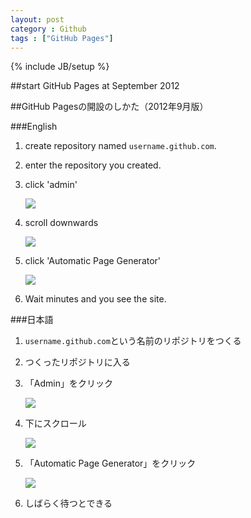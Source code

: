 ```yaml
---
layout: post
category : Github
tags : ["GitHub Pages"]
---
```

{% include JB/setup %}

##start GitHub Pages at September 2012

##GitHub Pagesの開設のしかた（2012年9月版）

###English

1. create repository named `username.github.com`.
2. enter the repository you created.
3. click 'admin'

	![](http://farm9.staticflickr.com/8296/7920544334_1298170a73.jpg)

4. scroll downwards

	![](http://farm9.staticflickr.com/8448/7920552600_7bfcbf5e93.jpg)

5. click 'Automatic Page Generator'

	![](http://farm9.staticflickr.com/8033/7920558596_862315d395.jpg)

6. Wait minutes and you see the site.

###日本語

1. `username.github.com`という名前のリポジトリをつくる
2. つくったリポジトリに入る
3. 「Admin」をクリック

	![](http://farm9.staticflickr.com/8296/7920544334_1298170a73.jpg)

4. 下にスクロール

	![](http://farm9.staticflickr.com/8448/7920552600_7bfcbf5e93.jpg)

5. 「Automatic Page Generator」をクリック

	![](http://farm9.staticflickr.com/8033/7920558596_862315d395.jpg)

6. しばらく待つとできる